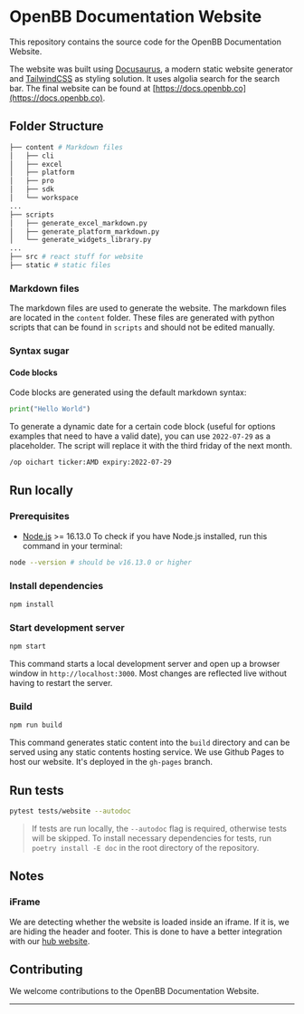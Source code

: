 # OpenBB Documentation Website

This repository contains the source code for the OpenBB Documentation Website.

The website was built using [Docusaurus](https://docusaurus.io/), a modern static website generator and [TailwindCSS](https://tailwindcss.com) as styling solution. It uses algolia search for the search bar.
The final website can be found at [https://docs.openbb.co](https://docs.openbb.co).

## Folder Structure

```bash
├── content # Markdown files
│   ├── cli
│   ├── excel
│   ├── platform
│   ├── pro
│   ├── sdk
│   └── workspace
...
├── scripts
│   ├── generate_excel_markdown.py
│   ├── generate_platform_markdown.py
│   └── generate_widgets_library.py
...
├── src # react stuff for website
├── static # static files
```

### Markdown files

The markdown files are used to generate the website. The markdown files are located in the `content` folder. These files are generated with python scripts that can be found in `scripts` and should not be edited manually.

### Syntax sugar

#### Code blocks

Code blocks are generated using the default markdown syntax:

```python
print("Hello World")
```

To generate a dynamic date for a certain code block (useful for options examples that need to have a valid date), you can use `2022-07-29` as a placeholder. The script will replace it with the third friday of the next month.

```txt
/op oichart ticker:AMD expiry:2022-07-29
```

## Run locally

### Prerequisites

- [Node.js](https://nodejs.org/en/) >= 16.13.0
  To check if you have Node.js installed, run this command in your terminal:

```bash
node --version # should be v16.13.0 or higher
```

### Install dependencies

```bash
npm install
```

### Start development server

```bash
npm start
```

This command starts a local development server and open up a browser window in `http://localhost:3000`. Most changes are reflected live without having to restart the server.

### Build

```bash
npm run build
```

This command generates static content into the `build` directory and can be served using any static contents hosting service. We use Github Pages to host our website. It's deployed in the `gh-pages` branch.

## Run tests

```bash
pytest tests/website --autodoc
```

> If tests are run locally, the `--autodoc` flag is required, otherwise tests will be skipped.
> To install necessary dependencies for tests, run `poetry install -E doc` in the root directory of the repository.

## Notes

### iFrame

We are detecting whether the website is loaded inside an iframe. If it is, we are hiding the header and footer. This is done to have a better integration with our [hub website](https://my.openbb.co).

## Contributing

We welcome contributions to the OpenBB Documentation Website.

---
